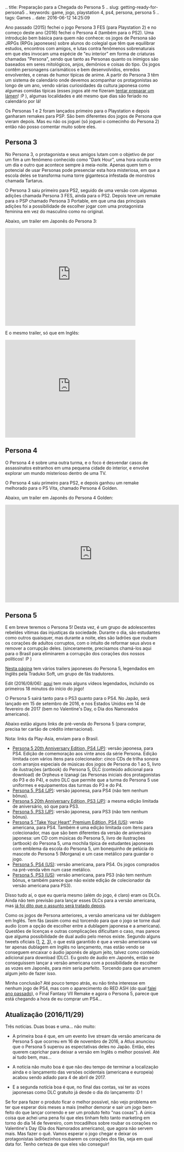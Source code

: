 .. title: Preparação para a Chegada do Persona 5
.. slug: getting-ready-for-persona5
.. keywords: game, jogo, playstation 4, ps4, persona, persona 5
.. tags: Games
.. date: 2016-06-12 14:25:09

Ano passado (2015) fechei o jogo Persona 3 FES (para Playstation 2) e no começo deste ano (2016) fechei o Persona 4 (também para o PS2). Uma introdução bem básica para quem não conhece: os jogos de Persona são JRPGs (RPGs japoneses) sobre alunos do colegial que têm que equilibrar estudos, encontros com amigos, e lutas contra fenômenos sobrenaturais em que eles invocam uma espécie de "eu interior" em forma de criaturas chamadas "Persona", sendo que tanto as Personas quanto os inimigos  são baseados em seres mitológicos, anjos, demônios e coisas do tipo. Os jogos contêm personagens carismáticos e bem desenvolvidos, enredos envolventes, e cenas de humor típicas de anime. A partir do Persona 3 têm um sistema de calendário onde devemos acompanhar os protagonistas ao longo de um ano, vendo várias curiosidades da cultura japonesa como algumas comidas típicas (esses jogos até me fizeram [tentar preparar um lámen](/pt/blog/p3-food-ramen)! :P ), algumas localidades e até mesmo que dias são feriado no calendário por lá! <!--more-->

Os Personas 1 e 2 foram lançados primeiro para o Playstation e depois ganharam remakes para PSP. São bem diferentes dos jogos de Persona que vieram depois. Mas eu não os joguei (só joguei o comecinho do Persona 2) então não posso comentar muito sobre eles.

## Persona 3

No Persona 3, o protagonista e seus amigos lutam com o objetivo de por um fim a um fenômeno conhecido como "Dark Hour", uma hora oculta entre um dia e outro que acontece sempre à meia-noite. Apenas quem tem o potencial de usar Personas pode presenciar esta hora misteriosa, em que a escola deles se transforma numa torre gigantesca infestada de monstros chamada Tartarus.

O Persona 3 saiu primeiro para PS2, seguido de uma versão com algumas adições chamada Persona 3 FES, ainda para o PS2. Depois teve um remake para o PSP chamado Persona 3 Portable, em que uma das principais adições foi a possibilidade de escolher jogar com uma protagonista feminina em vez do masculino como no original.

Abaixo, um trailer em Japonês do Persona 3:

<iframe width="420" height="315" src="https://www.youtube.com/embed/Ufm2ygOJC0w" frameborder="0" allowfullscreen></iframe>

E o mesmo trailer, só que em Inglês:

<iframe width="420" height="315" src="https://www.youtube.com/embed/T85-Obx9iE8" frameborder="0" allowfullscreen></iframe>

## Persona 4

O Persona 4 é sobre uma outra turma, e o foco é desvendar casos de assassinatos estranhos em uma pequena cidade do interior, e envolve explorar um mundo misterioso dentro de uma TV.

O Persona 4 saiu primeiro para PS2, e depois ganhou um remake melhorado para o PS Vita, chamado Persona 4 Golden.

Abaixo, um trailer em Japonês do Persona 4 Golden:

<iframe width="560" height="315" src="https://www.youtube.com/embed/SInPmYCTCI0" frameborder="0" allowfullscreen></iframe>

## Persona 5

E em breve teremos o Persona 5! Desta vez, é um grupo de adolescentes rebeldes vítimas das injustiças da sociedade. Durante o dia, são estudantes como outros quaisquer, mas durante a noite, eles são ladrões que roubam os corações de adultos corruptos, com o intuito de reformar seus alvos e remover a corrupção deles. (sinceramente, precisamos chamá-los aqui para o Brasil para eliminarem a corrupção dos corações dos nossos políticos! :P )

[Nesta página][trailersubs] tem vários trailers japoneses do Persona 5, legendados em Inglês pela Traduko Soft, um grupo de fãs tradutores.

Edit (2016/08/06): [aqui][domisubs] tem mais alguns vídeos legendados, incluindo os primeiros 18 minutos do início do jogo!

O Persona 5 sairá tanto para o PS3 quanto para o PS4. No Japão, será lançado em 15 de setembro de 2016, e nos Estados Unidos em 14 de fevereiro de 2017 (bem no Valentine's Day, o Dia dos Namorados americano).

Abaixo estão alguns links de pré-venda do Persona 5 (para comprar, precisa ter cartão de crédito internacional).

Nota: links da Play-Asia, enviam para o Brasil.

- [Persona 5 20th Anniversary Edition, PS4 (JP)][p5pa-premium-jp]: versão japonesa, para PS4. Edição de comemoração aos vinte anos da série Persona. Edição limitada com vários itens para colecionador: cinco CDs de trilha sonora com arranjos especiais de músicas dos jogos de Persona do 1 ao 5, livro de ilustrações (artbook) do Persona 5, DLC (conteúdo adicional para download) de Orpheus e Izanagi (as Personas iniciais dos protagonistas do P3 e do P4), e outro DLC que permite que a turma do Persona 5 use uniformes e equipamentos das turmas do P3 e do P4.
- [Persona 5, PS4 (JP)][p5pa-ps4-jp]: versão japonesa, para PS4 (não tem nenhum bônus).
- [Persona 5 20th Anniversary Edition, PS3 (JP)][p5pa-premium-ps3-jp]: a mesma edição limitada de aniversário, só que para PS3.
- [Persona 5, PS3 (JP)][p5pa-ps3-jp]: versão japonesa, para PS3 (não tem nenhum bônus).
- [Persona 5 "Take Your Heart" Premium Edition, PS4 (US)][p5pa-premium-en]: versão americana, para PS4. Também é uma edição limitada com itens para colecionador, mas que são bem diferentes da versão de aniversário japonesa: um CD com músicas do Persona 5, livro de ilustrações (artbook) do Persona 5, uma mochila típica de estudantes japoneses com emblema da escola do Persona 5, um bonequinho de pelúcia do mascote do Persona 5 (Morgana) e um case metálico para guardar o jogo.
- [Persona 5, PS4 (US)][p5pa-ps4-en]: versão americana, para PS4. Os jogos comprados na pré-venda vêm num case metálico.
- [Persona 5, PS3 (US)][p5pa-ps3-en]: versão americana, para PS3 (não tem nenhum bônus, e também parece que não existe edição de colecionador da versão americana para PS3).

Disso tudo aí, o que eu queria mesmo (além do jogo, é claro) eram os DLCs. Ainda não tem previsão para lançar esses DLCs para a versão americana, mas [já foi dito que o assunto será tratado depois][dlctweet].

Como os jogos de Persona anteriores, a versão americana vai ter dublagem em Inglês. Tem fãs (assim como eu) torcendo para que o jogo se torne dual audio (com a opção de escolher entre a dublagem japonesa e a americana). Questões de licenças e outras complicações dificultam o caso, mas parece que alguma possibilidade de dual audio pelo menos existe. Segundo alguns tweets oficiais ([1], [2], [3]), o que está garantido é que a versão americana vai ter apenas dublagem em Inglês no lançamento, mas estão vendo se conseguem encaixar o áudio japonês de algum jeito, talvez como conteúdo adicional para download (DLC). Eu gosto de áudio em Japonês, então se conseguissem lançar a versão americana com a possibilidade de escolher as vozes em Japonês, para mim seria perfeito. Torcendo para que arrumem algum jeito de fazer isso.

Minha conclusão? Até pouco tempo atrás, eu não tinha interesse em nenhum jogo de PS4, mas com o aparecimento do RED ASH (do qual [falei ano passado](/pt/blog/in-the-mood-to-redash)), o Final Fantasy VII Remake e agora o Persona 5, parece que está chegando a hora de eu comprar um PS4...

## Atualização (2016/11/29)

Três notícias. Duas boas e uma... não muito:

* A primeira boa é que, em um evento live stream da versão americana de Persona 5 que ocorreu em 16 de novembro de 2016, a Atlus anunciou que o Persona 5 superou as espectativas deles no Japão. Então, eles querem caprichar para deixar a versão em Inglês o melhor possível. Até aí tudo bem, mas...

* A notícia não muito boa é que não deu tempo de terminar a localização ainda e o lançamento das versões ocidentais (americana e europeia) acabou sendo adiado para 4 de abril de 2017.

* E a segunda notícia boa é que, no final das contas, vai ter as vozes japonesas como DLC gratuito já desde o dia do lançamento :D !

Se for para fazer o produto ficar o melhor possível, não vejo problema em ter que esperar dois meses a mais (melhor demorar e sair um jogo bem-feito do que lançar correndo e ser um produto feito "nas coxas"). A única coisa que achei uma pena foi que eles tinham feito tanto marketing em torno do dia 14 de fevereiro, com trocadilhos sobre roubar os corações no Valentine's Day (Dia dos Namorados americano), que agora não servem mais. Mas fazer o quê. Vamos esperar o jogo chegar e deixar os protagonistas ladrõezinhos roubarem os corações dos fãs, seja em qual data for. Tenho certeza de que eles vão conseguir!

[trailersubs]: http://fanlations.tradukosoft.com/persona-5-media-fansub-collection/
[domisubs]: https://www.youtube.com/playlist?list=PLwKo1oxh64Pd1HNvRr8rkYe9VsKUGkURc
[p5pa-premium-jp]: https://www.play-asia.com/persona-5-20th-anniversary-edition/13/70a527?tagid=199487
[p5pa-premium-en]: https://www.play-asia.com/persona-5-take-your-heart-premium-edition/13/70a8nr?tagid=199487
[p5pa-ps4-jp]: http://www.play-asia.com/persona-5/13/7084u5?tagid=199487
[p5pa-premium-ps3-jp]: http://www.play-asia.com/persona-5-20th-anniversary-edition/13/70a529?tagid=199487
[p5pa-ps3-jp]: http://www.play-asia.com/persona-5/13/707bbx?tagid=199487
[p5pa-ps4-en]: http://www.play-asia.com/persona-5/13/708fgb?tagid=199487
[p5pa-ps3-en]: http://www.play-asia.com/persona-5/13/707jz7?tagid=199487
[dlctweet]: https://twitter.com/JohnLHardin/status/740210670851919877
[1]: https://twitter.com/JohnLHardin/status/740237561658937346?p=v
[2]: https://twitter.com/JohnLHardin/status/740237788650446849?p=v
[3]: https://twitter.com/JohnLHardin/status/740237918162190336?p=v
